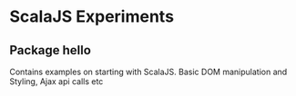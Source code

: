# ScalaJS Experiments

## Package hello

Contains examples on starting with ScalaJS. Basic DOM manipulation and Styling, Ajax api calls etc


